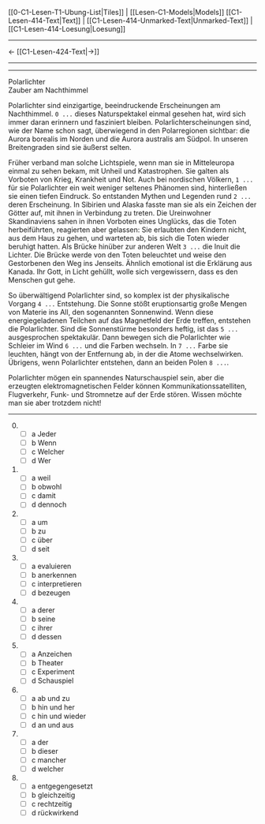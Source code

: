    [[0-C1-Lesen-T1-Ubung-List|Tiles]] | [[Lesen-C1-Models|Models]]
   [[C1-Lesen-414-Text|Text]]  | [[C1-Lesen-414-Unmarked-Text|Unmarked-Text]] | [[C1-Lesen-414-Loesung|Loesung]]

---

←         [[C1-Lesen-424-Text|→]]

---
---

Polarlichter  
Zauber am Nachthimmel

Polarlichter sind einzigartige, beeindruckende Erscheinungen am Nachthimmel. `0 ...` dieses Naturspektakel einmal gesehen hat, wird sich immer daran erinnern und fasziniert bleiben. Polarlichterscheinungen sind, wie der Name schon sagt, überwiegend in den Polarregionen sichtbar: die Aurora borealis im Norden und die Aurora australis am Südpol. In unseren Breitengraden sind sie äußerst selten.

Früher verband man solche Lichtspiele, wenn man sie in Mitteleuropa einmal zu sehen bekam, mit Unheil und Katastrophen. Sie galten als Vorboten von Krieg, Krankheit und Not. Auch bei nordischen Völkern, `1 ...` für sie Polarlichter ein weit weniger seltenes Phänomen sind, hinterließen sie einen tiefen Eindruck. So entstanden Mythen und Legenden rund `2 ...` deren Erscheinung. In Sibirien und Alaska fasste man sie als ein Zeichen der Götter auf, mit ihnen in Verbindung zu treten. Die Ureinwohner Skandinaviens sahen in ihnen Vorboten eines Unglücks, das die Toten herbeiführten, reagierten aber gelassen: Sie erlaubten den Kindern nicht, aus dem Haus zu gehen, und warteten ab, bis sich die Toten wieder beruhigt hatten. Als Brücke hinüber zur anderen Welt `3 ...` die Inuit die Lichter. Die Brücke werde von den Toten beleuchtet und weise den Gestorbenen den Weg ins Jenseits. Ähnlich emotional ist die Erklärung aus Kanada. Ihr Gott, in Licht gehüllt, wolle sich vergewissern, dass es den Menschen gut gehe.

So überwältigend Polarlichter sind, so komplex ist der physikalische Vorgang `4 ...` Entstehung. Die Sonne stößt eruptionsartig große Mengen von Materie ins All, den sogenannten Sonnenwind. Wenn diese energiegeladenen Teilchen auf das Magnetfeld der Erde treffen, entstehen die Polarlichter. Sind die Sonnenstürme besonders heftig, ist das `5 ...` ausgesprochen spektakulär. Dann bewegen sich die Polarlichter wie Schleier im Wind `6 ...` und die Farben wechseln. In `7 ...` Farbe sie leuchten, hängt von der Entfernung ab, in der die Atome wechselwirken. Übrigens, wenn Polarlichter entstehen, dann an beiden Polen `8 ...`.

Polarlichter mögen ein spannendes Naturschauspiel sein, aber die erzeugten elektromagnetischen Felder können Kommunikationssatelliten, Flugverkehr, Funk- und Stromnetze auf der Erde stören. Wissen möchte man sie aber trotzdem nicht!

---

0.  - [ ] a Jeder
    - [ ] b Wenn
    - [ ] c Welcher
    - [ ] d Wer

1.  - [ ] a weil
    - [ ] b obwohl
    - [ ] c damit
    - [ ] d dennoch

2.  - [ ] a um
    - [ ] b zu
    - [ ] c über
    - [ ] d seit

3.  - [ ] a evaluieren
    - [ ] b anerkennen
    - [ ] c interpretieren
    - [ ] d bezeugen

4.  - [ ] a derer
    - [ ] b seine
    - [ ] c ihrer
    - [ ] d dessen

5.  - [ ] a Anzeichen
    - [ ] b Theater
    - [ ] c Experiment
    - [ ] d Schauspiel

6.  - [ ] a ab und zu
    - [ ] b hin und her
    - [ ] c hin und wieder
    - [ ] d an und aus

7.  - [ ] a der
    - [ ] b dieser
    - [ ] c mancher
    - [ ] d welcher

8.  - [ ] a entgegengesetzt
    - [ ] b gleichzeitig
    - [ ] c rechtzeitig
    - [ ] d rückwirkend
